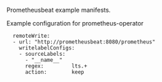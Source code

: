 Prometheusbeat example manifests. 

Example configuration for prometheus-operator

```
  remoteWrite:
  - url: "http://prometheusbeat:8080/prometheus"
    writelabelConfigs:
    - sourceLabels:
      - "__name__"
      regex:         lts.+
      action:        keep
```
